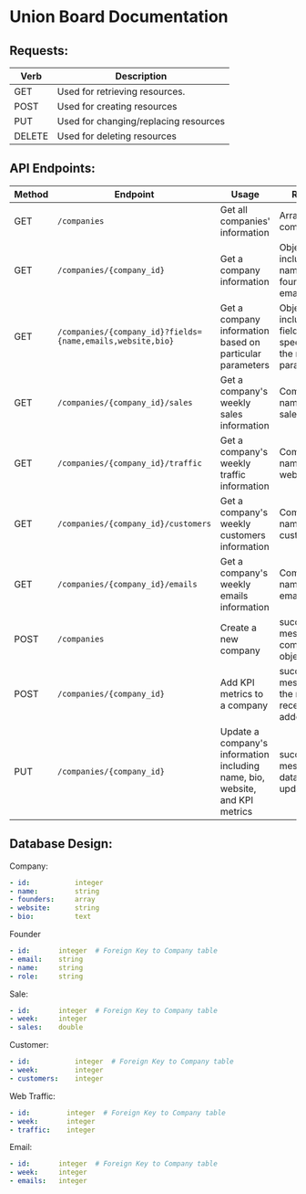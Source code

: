 # Union Board Documentation

## Requests:

Verb | Description
---------|----------
 GET | Used for retrieving resources.
 POST | Used for creating resources
 PUT | Used for changing/replacing resources
 DELETE | Used for deleting resources

## API Endpoints:


Method | Endpoint | Usage | Returns | Authentication
---------|----------|--------- | ---------- | ---------
 GET | `/companies` | Get all companies' information | Arrays of companies | OAuth
 GET | `/companies/{company_id}` | Get a company information | Object including name, founders' email and bio | OAuth
 GET | `/companies/{company_id}?fields={name,emails,website,bio}` | Get a company information based on particular parameters | Object including fields specified in the request parameter | OAuth
 GET | `/companies/{company_id}/sales` | Get a company's weekly sales information | Company's name and sales | OAuth
 GET | `/companies/{company_id}/traffic` | Get a company's weekly traffic information | Company's name and web traffic | OAuth
 GET | `/companies/{company_id}/customers` | Get a company's weekly customers information | Company's name and customers | OAuth
 GET | `/companies/{company_id}/emails` | Get a company's weekly emails information | Company's name and emails | OAuth
 POST | `/companies` | Create a new company | success/error message and company object | OAuth
 POST | `/companies/{company_id}` | Add KPI metrics to a company | success/error message and the metrics recently added | OAuth
 PUT | `/companies/{company_id}` | Update a company's information including name, bio, website, and KPI metrics | success/error message and data recently updated | OAuth

## Database Design:

Company:
```yaml
- id:           integer
- name:         string
- founders:     array
- website:      string
- bio:          text
```

Founder
```yaml
- id:       integer  # Foreign Key to Company table
- email:    string
- name:     string
- role:     string
```

Sale:
```yaml
- id:       integer  # Foreign Key to Company table
- week:     integer
- sales:    double
```

Customer:
```yaml
- id:           integer  # Foreign Key to Company table
- week:         integer
- customers:    integer
```

Web Traffic:
```yaml
- id:         integer  # Foreign Key to Company table
- week:       integer
- traffic:    integer
```

Email:
```yaml
- id:       integer  # Foreign Key to Company table
- week:     integer
- emails:   integer
```
